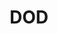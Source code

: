 ---
# This topic lives at
# https://digital.gov/topics/dod

# Topic Title
title: "DOD"

# description — keep it short and clear
summary: ""

# Weight
weight: 1

# For more information on managing topics,
# see https://github.com/GSA/digitalgov.gov/wiki/topics
---